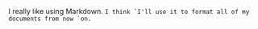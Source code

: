 I really like using Markdown.
```I think `I'll use it to format all of my documents from now `on.```
